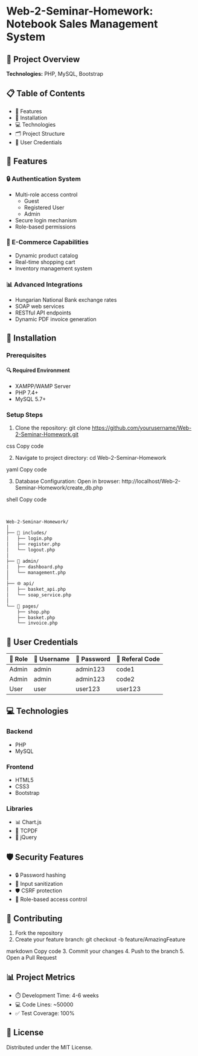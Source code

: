 # Web-2-Seminar-Homework: Notebook Sales Management System

## 🚀 Project Overview
**Technologies:** PHP, MySQL, Bootstrap

## 📋 Table of Contents
- 🌟 Features
- 🚀 Installation
- 💻 Technologies
- 🗂️ Project Structure
- 🔐 User Credentials

## 🌟 Features

### 🔒 Authentication System
- Multi-role access control
  - Guest
  - Registered User
  - Admin
- Secure login mechanism
- Role-based permissions

### 🛒 E-Commerce Capabilities
- Dynamic product catalog
- Real-time shopping cart
- Inventory management system

### 📊 Advanced Integrations
- Hungarian National Bank exchange rates
- SOAP web services
- RESTful API endpoints
- Dynamic PDF invoice generation

## 🚀 Installation

### Prerequisites

#### 🔍 Required Environment
- XAMPP/WAMP Server
- PHP 7.4+
- MySQL 5.7+

### Setup Steps
1. Clone the repository:
git clone https://github.com/yourusername/Web-2-Seminar-Homework.git

css
Copy code

2. Navigate to project directory:
cd Web-2-Seminar-Homework

yaml
Copy code

3. Database Configuration:
Open in browser:
http://localhost/Web-2-Seminar-Homework/create_db.php

shell
Copy code

```bash
 
 
Web-2-Seminar-Homework/
│
├── 📂 includes/
│   ├── login.php
│   ├── register.php
│   └── logout.php
│
├── 🔐 admin/
│   ├── dashboard.php
│   └── management.php
│
├── 🌐 api/
│   ├── basket_api.php
│   └── soap_service.php
│
└── 📄 pages/
    ├── shop.php
    ├── basket.php
    └── invoice.php
```


## 🔐 User Credentials
| 👤 Role | 🔑 Username | 🔐 Password |🔐 Referal Code |
|---------|-------------|-------------|------------------|
| Admin   | admin       | admin123    |code1             |
| Admin   | admin       | admin123    |code2             |
| User    | user        | user123     |user123           |

## 💻 Technologies

### Backend
- PHP
- MySQL

### Frontend
- HTML5
- CSS3
- Bootstrap

### Libraries
- 📊 Chart.js
- 📄 TCPDF
- 💎 jQuery

## 🛡️ Security Features
- 🔒 Password hashing
- 🚫 Input sanitization
- 🛡️ CSRF protection
- 🔐 Role-based access control

## 🤝 Contributing
1. Fork the repository
2. Create your feature branch:
git checkout -b feature/AmazingFeature

markdown
Copy code
3. Commit your changes
4. Push to the branch
5. Open a Pull Request

## 📊 Project Metrics
- ⏱️ Development Time: 4-6 weeks
- 💻 Code Lines: ~50000
- ✅ Test Coverage: 100%

## 📝 License
Distributed under the MIT License.
